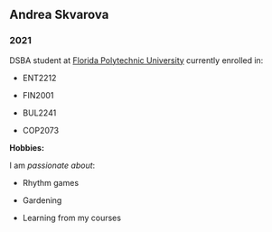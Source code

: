 ## Andrea Skvarova

### 2021 

DSBA student at [Florida Polytechnic University](https://www.floridapoly.edu) currently enrolled in: 

- ENT2212

- FIN2001

- BUL2241

- COP2073

**Hobbies:**

I am _passionate about_: 

- Rhythm games

- Gardening

- Learning from my courses
